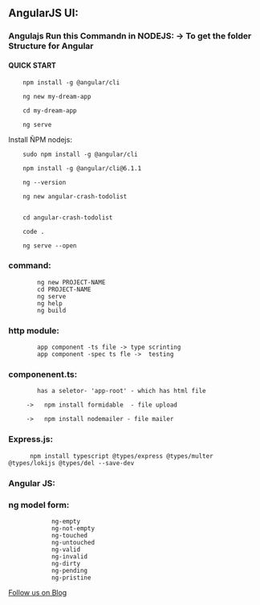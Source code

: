 ## AngularJS UI:

###  Angulajs Run this Commandn in NODEJS: -> To get the folder Structure for Angular

#### QUICK START

        
        npm install -g @angular/cli

        ng new my-dream-app

        cd my-dream-app

        ng serve

        

Install ÑPM nodejs:

        sudo npm install -g @angular/cli

        npm install -g @angular/cli@6.1.1

        ng --version

        ng new angular-crash-todolist


        cd angular-crash-todolist

        code . 

        ng serve --open

### command:

            ng new PROJECT-NAME
            cd PROJECT-NAME
            ng serve
            ng help
            ng build


### http module:

            app component -ts file -> type scrinting
            app component -spec ts fle ->  testing

### componenent.ts:

            has a seletor- 'app-root' - which has html file

         ->   npm install formidable  - file upload

         ->   npm install nodemailer - file mailer

### Express.js:

          npm install typescript @types/express @types/multer @types/lokijs @types/del --save-dev

### Angular JS:

### ng model form:

                ng-empty
                ng-not-empty
                ng-touched
                ng-untouched
                ng-valid
                ng-invalid
                ng-dirty
                ng-pending
                ng-pristine
                
                
                
   <a href="http://starwalt.in/Blogs/index.html">Follow us on Blog</a>


